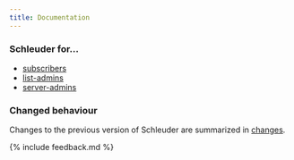 ```yaml
---
title: Documentation
---
```


### Schleuder for&hellip;

* [subscribers](subscribers.html)
* [list-admins](list-admins.html)
* [server-admins](server-admins.html)


### Changed behaviour

Changes to the previous version of Schleuder are summarized in [changes](changes.html).


{% include feedback.md %}
